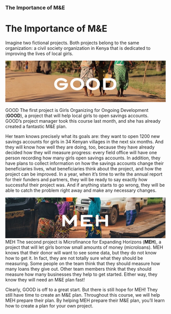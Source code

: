 ### The Importance of M&E
# The Importance of M&E 
Imagine two fictional projects. Both projects belong to the same organization: a civil society organization in Kenya that is dedicated to improving the lives of local girls. 

![GOOD](images/GOOD.jpg)

GOOD
The first project is Girls Organizing for Ongoing Development (**GOOD**), a project that will help local girls to open savings accounts. GOOD’s project manager took this course last month, and she has already created a fantastic M&E plan. 

Her team knows precisely what its goals are: they want to open 1200 new savings accounts for girls in 34 Kenyan villages in the next six months. And they will know how well they are doing, too, because they have already decided how they will measure progress: every field office will have one person recording how many girls open savings accounts. In addition, they have plans to collect information on how the savings accounts change their beneficiaries lives, what beneficiaries think about the project, and how the project can be improved. In a year, when it’s time to write the annual report for their funders and partners, they will be ready to say exactly how successful their project was. And if anything starts to go wrong, they will be able to catch the problem right away and make any necessary changes. 

![MEH](images/MEH.jpg)
MEH
The second project is Microfinance for Expanding Horizons (**MEH**), a project that will let girls borrow small amounts of money (microloans). MEH knows that their donor will want to see some data, but they do not know how to get it. In fact, they are not totally sure what they should be measuring. Some people on the team think that they should measure how many loans they give out. Other team members think that they should measure how many businesses they help to get started. Either way, they know they will need an M&E plan fast! 

Clearly, GOOD is off to a great start. But there is still hope for MEH! They still have time to create an M&E plan. Throughout this course, we will help MEH prepare their plan. By helping MEH prepare their M&E plan, you’ll learn how to create a plan for your own project. 